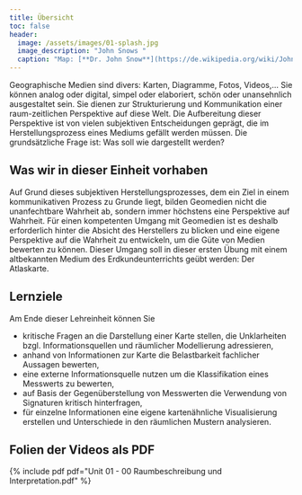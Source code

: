 ```yaml
---
title: Übersicht
toc: false
header:
  image: /assets/images/01-splash.jpg
  image_description: "John Snows "
  caption: "Map: [**Dr. John Snow**](https://de.wikipedia.org/wiki/John_Snow_(Mediziner)) [Wellcome Library via wikimedia](https://w.wiki/QtV)"
---
```

Geographische Medien sind divers: Karten, Diagramme, Fotos, Videos,... Sie können analog oder digital, simpel oder elaboriert, schön oder unansehnlich ausgestaltet sein. Sie dienen zur Strukturierung und Kommunikation einer raum-zeitlichen Perspektive auf diese Welt. Die Aufbereitung dieser Perspektive ist von vielen subjektiven Entscheidungen geprägt, die im Herstellungsprozess eines Mediums gefällt werden müssen. Die grundsätzliche Frage ist: Was soll wie dargestellt werden?


<!--more-->
## Was wir in dieser Einheit vorhaben

Auf Grund dieses subjektiven Herstellungsprozesses, dem ein Ziel in einem kommunikativen Prozess zu Grunde liegt, bilden Geomedien nicht die unanfechtbare Wahrheit ab, sondern immer höchstens eine Perspektive auf Wahrheit. Für einen kompetenten Umgang mit Geomedien ist es deshalb erforderlich hinter die Absicht des Herstellers zu blicken und eine eigene Perspektive auf die Wahrheit zu entwickeln, um die Güte von Medien bewerten zu können.
Dieser Umgang soll in dieser ersten Übung mit einem altbekannten Medium des Erdkundeunterrichts geübt werden: Der Atlaskarte.

## Lernziele

Am Ende dieser Lehreinheit können Sie
  * kritische Fragen an die Darstellung einer Karte stellen, die Unklarheiten bzgl. Informationsquellen und räumlicher Modellierung adressieren,
  * anhand von Informationen zur Karte die Belastbarkeit fachlicher Aussagen bewerten,
  * eine externe Informationsquelle nutzen um die Klassifikation eines Messwerts zu bewerten,
  * auf Basis der Gegenüberstellung von Messwerten die Verwendung von Signaturen kritisch hinterfragen,
  * für einzelne Informationen eine eigene kartenähnliche Visualisierung erstellen und Unterschiede in den räumlichen Mustern analysieren.

## Folien der Videos als PDF
{% include pdf pdf="Unit 01 - 00 Raumbeschreibung und Interpretation.pdf" %}
